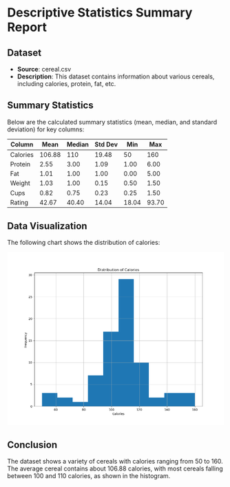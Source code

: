 # Descriptive Statistics Summary Report

## Dataset
- **Source**: cereal.csv
- **Description**: This dataset contains information about various cereals, including calories, protein, fat, etc.

## Summary Statistics
Below are the calculated summary statistics (mean, median, and standard deviation) for key columns:

| Column     | Mean   | Median | Std Dev | Min  | Max  |
|------------|--------|--------|---------|------|------|
| Calories   | 106.88 | 110    | 19.48   | 50   | 160  |
| Protein    | 2.55   | 3.00   | 1.09    | 1.00 | 6.00 |
| Fat        | 1.01   | 1.00   | 1.00    | 0.00 | 5.00 |
| Weight     | 1.03   | 1.00   | 0.15    | 0.50 | 1.50 |
| Cups       | 0.82   | 0.75   | 0.23    | 0.25 | 1.50 |
| Rating     | 42.67  | 40.40  | 14.04   | 18.04| 93.70|

## Data Visualization
The following chart shows the distribution of calories:

![Calories Histogram](calories_histogram.png)

## Conclusion
The dataset shows a variety of cereals with calories ranging from 50 to 160. The average cereal contains about 106.88 calories, with most cereals falling between 100 and 110 calories, as shown in the histogram.

